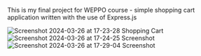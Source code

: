 This is my final project for WEPPO course - simple shopping cart application written with the use of Express.js

![Screenshot 2024-03-26 at 17-23-28 Shopping Cart](https://github.com/8molik/shopping-cart/assets/74592649/8e9fadb0-3060-41b2-9a1a-22bbeb494ca3)
![Screenshot 2024-03-26 at 17-24-25 Screenshot](https://github.com/8molik/shopping-cart/assets/74592649/2fd0c7a2-f079-4003-beee-63a3d81bdfd2)
![Screenshot 2024-03-26 at 17-29-04 Screenshot](https://github.com/8molik/shopping-cart/assets/74592649/548e3377-6dfa-4a62-8d6e-e51bfe8e507c)
